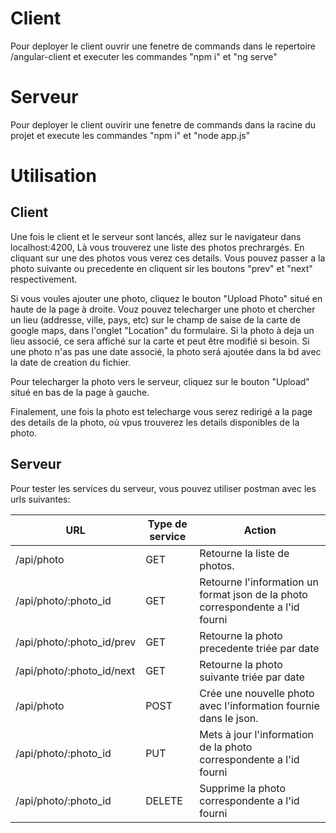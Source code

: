 # Client

Pour deployer le client ouvrir une fenetre de commands dans le repertoire /angular-client et executer les commandes "npm i" et  "ng serve"

# Serveur

Pour deployer le client ouvirir une fenetre de commands dans la racine du projet et execute les commandes "npm i" et "node app.js"

# Utilisation 

## Client

Une fois le client et le serveur sont lancés, allez sur le navigateur dans localhost:4200, Là vous trouverez une liste des photos prechrargés. En cliquant sur une des photos vous verez ces details. Vous pouvez passer a la photo suivante ou precedente en cliquent sir les boutons "prev" et "next" respectivement.

Si vous voules ajouter une photo, cliquez le bouton "Upload Photo" situé en haute de la page à droite. Vouz pouvez telecharger une photo et chercher un lieu (addresse, ville, pays, etc) sur le champ de saise de la carte de google maps, dans l'onglet "Location" du formulaire. Si la photo à deja un lieu associé, ce sera affiché sur la carte et peut être modifié si besoin. Si une photo n'as pas une date associé, la photo será ajoutée dans la bd avec la date de creation du fichier.

Pour telecharger la photo vers le serveur, cliquez sur le bouton "Upload" situé en bas de la page à gauche.

Finalement, une fois la photo est telecharge vous serez redirigé a la page des details de la photo, où vpus trouverez les details disponibles de la photo.

## Serveur

Pour tester les services du serveur, vous pouvez utiliser postman avec les urls suivantes:

| URL                  | Type de service      | Action                                                              |
| -------------------- | -------------------- | ------------------------------------------------------------------- |
| /api/photo           | GET                  | Retourne la liste de photos.                                        |
| /api/photo/:photo_id | GET                  | Retourne l'information un format json de la photo correspondente a l'id fourni |
| /api/photo/:photo_id/prev | GET                  | Retourne la photo precedente triée par date |
| /api/photo/:photo_id/next | GET                  | Retourne la photo suivante triée par date |
| /api/photo           | POST                 | Crée une nouvelle photo avec l'information fournie dans le json.    |
| /api/photo/:photo_id | PUT                  | Mets à jour l'information de la photo correspondente a l'id fourni  |
| /api/photo/:photo_id | DELETE               | Supprime la photo  correspondente a l'id fourni                     |
